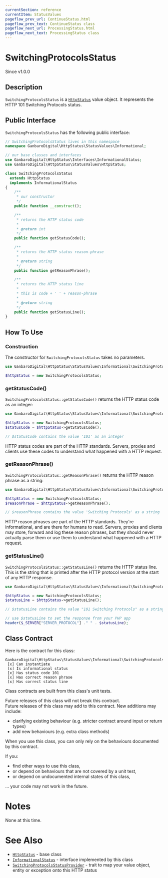 ```yaml
---
currentSection: reference
currentItem: StatusValues
pageflow_prev_url: ContinueStatus.html
pageflow_prev_text: ContinueStatus class
pageflow_next_url: ProcessingStatus.html
pageflow_next_text: ProcessingStatus class
---
```


# SwitchingProtocolsStatus

<div class="callout info">
Since v1.0.0
</div>

## Description

`SwitchingProtocolsStatus` is a [`HttpStatus`](HttpStatus.html) value object. It represents the HTTP 101 Switching Protocols status.

## Public Interface

`SwitchingProtocolsStatus` has the following public interface:

```php
// SwitchingProtocolsStatus lives in this namespace
namespace GanbaroDigital\HttpStatus\StatusValues\Informational;

// our base classes and interfaces
use GanbaroDigital\HttpStatus\Interfaces\InformationalStatus;
use GanbaroDigital\HttpStatus\StatusValues\HttpStatus;

class SwitchingProtocolsStatus
  extends HttpStatus
  implements InformationalStatus
{
    /**
     * our constructor
     */
    public function __construct();

    /**
     * returns the HTTP status code
     *
     * @return int
     */
    public function getStatusCode();

    /**
     * returns the HTTP status reason-phrase
     *
     * @return string
     */
    public function getReasonPhrase();

    /**
     * returns the HTTP status line
     *
     * this is code + ' ' + reason-phrase
     *
     * @return string
     */
    public function getStatusLine();
}
```

## How To Use

### Construction

The constructor for `SwitchingProtocolsStatus` takes no parameters.

```php
use GanbaroDigital\HttpStatus\StatusValues\Informational\SwitchingProtocolsStatus;

$httpStatus = new SwitchingProtocolsStatus;
```

### getStatusCode()

`SwitchingProtocolsStatus::getStatusCode()` returns the HTTP status code as an integer:

```php
use GanbaroDigital\HttpStatus\StatusValues\Informational\SwitchingProtocolsStatus;

$httpStatus = new SwitchingProtocolsStatus;
$statusCode = $httpStatus->getStatusCode();

// $statusCode contains the value '101' as an integer
```

HTTP status codes are part of the HTTP standards. Servers, proxies and clients use these codes to understand what happened with a HTTP request.

### getReasonPhrase()

`SwitchingProtocolsStatus::getReasonPhrase()` returns the HTTP reason phrase as a string:

```php
use GanbaroDigital\HttpStatus\StatusValues\Informational\SwitchingProtocolsStatus;

$httpStatus = new SwitchingProtocolsStatus;
$reasonPhrase = $httpStatus->getReasonPhrase();

// $reasonPhrase contains the value 'Switching Protocols' as a string
```

HTTP reason phrases are part of the HTTP standards. They're informational, and are there for humans to read. Servers, proxies and clients may store, forward and log these reason phrases, but they should never actually parse them or use them to understand what happened with a HTTP request.

### getStatusLine()

`SwitchingProtocolsStatus::getStatusLine()` returns the HTTP status line. This is the string that is printed after the HTTP protocol version at the start of any HTTP response.

```php
use GanbaroDigital\HttpStatus\StatusValues\Informational\SwitchingProtocolsStatus;

$httpStatus = new SwitchingProtocolsStatus;
$statusLine = $httpStatus->getStatusLine();

// $statusLine contains the value "101 Switching Protocols" as a string

// use $statusLine to set the response from your PHP app
header($_SERVER["SERVER_PROTOCOL"] ." " . $statusLine);
```

## Class Contract

Here is the contract for this class:

    GanbaroDigital\HttpStatus\StatusValues\Informational\SwitchingProtocolsStatus
     [x] Can instantiate
     [x] Is informational status
     [x] Has status code 101
     [x] Has correct reason phrase
     [x] Has correct status line

Class contracts are built from this class's unit tests.

<div class="callout success">
Future releases of this class will not break this contract.
</div>

<div class="callout info" markdown="1">
Future releases of this class may add to this contract. New additions may include:

* clarifying existing behaviour (e.g. stricter contract around input or return types)
* add new behaviours (e.g. extra class methods)
</div>

<div class="callout warning" markdown="1">
When you use this class, you can only rely on the behaviours documented by this contract.

If you:

* find other ways to use this class,
* or depend on behaviours that are not covered by a unit test,
* or depend on undocumented internal states of this class,

... your code may not work in the future.
</div>

# Notes

None at this time.

# See Also

* [`HttpStatus`](HttpStatus.html) - base class
* [`InformationalStatus`](InformationalStatus.html) - interface implemented by this class
* [`SwitchingProtocolsStatusProvider`](../StatusProviders/SwitchingProtocolsStatusProvider.html) - trait to map your value object, entity or exception onto this HTTP status
